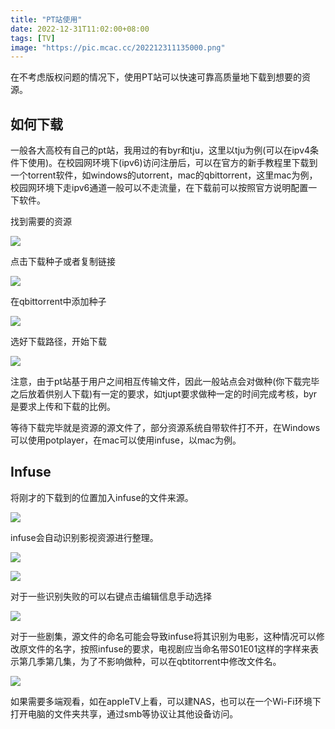 ```yaml
---
title: "PT站使用"
date: 2022-12-31T11:02:00+08:00
tags: [TV]
image: "https://pic.mcac.cc/202212311135000.png"
---
```


在不考虑版权问题的情况下，使用PT站可以快速可靠高质量地下载到想要的资源。

## 如何下载

一般各大高校有自己的pt站，我用过的有byr和tju，这里以tju为例(可以在ipv4条件下使用)。在校园网环境下(ipv6)访问注册后，可以在官方的新手教程里下载到一个torrent软件，如windows的utorrent，mac的qbittorrent，这里mac为例，校园网环境下走ipv6通道一般可以不走流量，在下载前可以按照官方说明配置一下软件。

找到需要的资源

![](https://pic.mcac.cc/202212311118173.png)

点击下载种子或者复制链接

![](https://pic.mcac.cc/202212311118174.png)

在qbittorrent中添加种子

![](https://pic.mcac.cc/202212311118175.png)

选好下载路径，开始下载

![](https://pic.mcac.cc/202212311118176.png)

注意，由于pt站基于用户之间相互传输文件，因此一般站点会对做种(你下载完毕之后放着供别人下载)有一定的要求，如tjupt要求做种一定的时间完成考核，byr是要求上传和下载的比例。

等待下载完毕就是资源的源文件了，部分资源系统自带软件打不开，在Windows可以使用potplayer，在mac可以使用infuse，以mac为例。

## Infuse

将刚才的下载到的位置加入infuse的文件来源。

![](https://pic.mcac.cc/202212311123526.png)

infuse会自动识别影视资源进行整理。

![](https://pic.mcac.cc/202212311127641.png)

![](https://pic.mcac.cc/202212311134610.png)

对于一些识别失败的可以右键点击编辑信息手动选择

![](https://pic.mcac.cc/202212311128108.png)

对于一些剧集，源文件的命名可能会导致infuse将其识别为电影，这种情况可以修改原文件的名字，按照infuse的要求，电视剧应当命名带S01E01这样的字样来表示第几季第几集，为了不影响做种，可以在qbtitorrent中修改文件名。

![](https://pic.mcac.cc/202212311129712.png)

如果需要多端观看，如在appleTV上看，可以建NAS，也可以在一个Wi-Fi环境下打开电脑的文件夹共享，通过smb等协议让其他设备访问。
